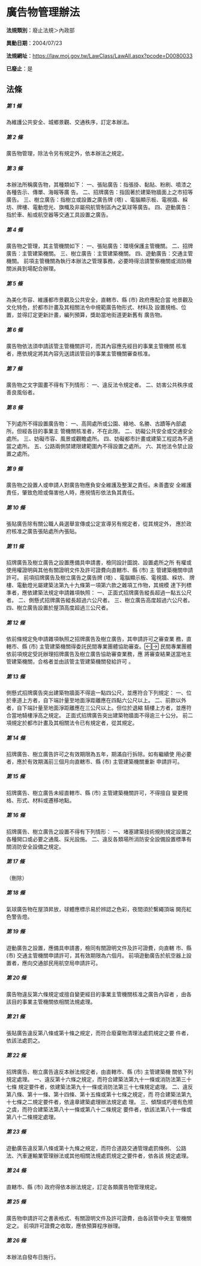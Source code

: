# 廣告物管理辦法

**法規類別**：廢止法規＞內政部

**異動日期**：2004/07/23  

**法規網址**：https://law.moj.gov.tw/LawClass/LawAll.aspx?pcode=D0080033

**已廢止**：是



## 法條
##### 第 1 條
為維護公共安全、城鄉景觀、交通秩序，訂定本辦法。

##### 第 2 條
廣告物管理，除法令另有規定外，依本辦法之規定。

##### 第 3 條
本辦法所稱廣告物，其種類如下：
一、張貼廣告：指張掛、黏貼、粉刷、噴漆之各種告示、傳單、海報等廣
    告。
二、招牌廣告：指固著於建築物牆面上之市招等廣告。
三、樹立廣告：指樹立或設置之廣告牌 (塔) 、電腦顯示板、電視牆、綵
    坊、牌樓、電動燈光、旗幟及非屬飛航管制區內之氣球等廣告。
四、遊動廣告：指於車、船或航空器等交通工具設置之廣告。


##### 第 4 條
廣告物之管理，其主管機關如下：
一、張貼廣告：環境保護主管機關。
二、招牌廣告：主管建築機關。
三、樹立廣告：主管建築機關。
四、遊動廣告：交通主管機關。
前項主管機關為執行本辦法之管理事務，必要時得洽請警察機關或消防機
關派員到場配合辦理。


##### 第 5 條
為美化市容、維護都市景觀及公共安全，直轄市、縣 (市) 政府應配合當
地景觀及文化特色，於都市計畫及其相關法令中規範廣告物形式、材料及
設置規格、位置，並得訂定更新計畫，編列預算，獎助當地街道更新舊有
廣告物。

##### 第 6 條
廣告物依法須申請該管主管機關許可，而其內容應先經目的事業主管機關
核准者，應依規定將其內容先送請該管目的事業主管機關審查核准。

##### 第 7 條
廣告物之文字圖畫不得有下列情形：
一、違反法令規定者。
二、妨害公共秩序或善良風俗者。


##### 第 8 條
下列處所不得設置廣告物：
一、高岡處所或公園、綠地、名勝、古蹟等內部處所。但經各目的事業主
    管機關核准者，不在此限。
二、妨礙公共安全或交通安全處所。
三、妨礙市容、風景或觀瞻處所。
四、妨礙都市計畫或建築工程認為不適當之處所。
五、公路兩側禁建限建範圍內不得設置之處所。
六、其他法令禁止設置之處所。


##### 第 9 條
廣告物之設置人或申請人對廣告物應負安全維護及整潔之責任。未善盡安
全維護責任，肇致危險或傷害他人時，應視情形依法負其責任。

##### 第 10 條
張貼廣告除有關公職人員選舉宣傳或公定宣導另有規定者，從其規定外，
應於政府核准之廣告張貼處所內張貼。

##### 第 11 條
招牌廣告及樹立廣告之設置應備具申請書，檢同設計圖說、設置處所之所
有權或使用權證明與其他有關證明文件及許可證費向直轄市、縣 (市) 主
管建築機關申請許可。
前項招牌廣告及樹立廣告之廣告牌 (塔) 、電腦顯示板、電視牆、綵坊、
牌樓、電動燈光屬建築法第九十九條第一項第六款之雜項工作物，其規模
達下列標準者，應依建築法規定申請雜項執照：
一、正面式招牌廣告縱長超過一點五公尺者。
二、側懸式招牌廣告縱長超過六公尺者。
三、樹立廣告高度超過六公尺者。
四、樹立廣告設置於屋頂高度超過三公尺者。


##### 第 12 條
依前條規定免申請雜項執照之招牌廣告及樹立廣告，其申請許可之審查業
務，直轄市、縣 (市) 主管建築機關得委託民間專業團體協助審查。
民間專業團體依前項規定受託辦理招牌廣告及樹立廣告協助審查業務，應
將審查結果送當地主管建築機關，合格者並由該管主管建築機關發給許可
。

##### 第 13 條
側懸式招牌廣告突出建築物牆面不得逾一點四公尺，並應符合下列規定：
一、位於車道上方者，自下端計量至地面淨距離應在四點六公尺以上。
二、前款以外者，自下端計量至地面淨距離應在三公尺以上。但位於退縮
    騎樓上方者，並應符合當地騎樓淨高之規定。
正面式招牌廣告突出建築物牆面不得逾三十公分。
前二項規定於都市計畫及其相關法令已有規定者，從其規定。


##### 第 14 條
招牌廣告、樹立廣告許可之有效期限為五年，期滿自行拆除。如有繼續使
用必要者，應於有效期滿前三個月向直轄市、縣 (市) 主管建築機關重新
申請許可。

##### 第 15 條
招牌廣告、樹立廣告未經直轄市、縣 (市) 主管建築機關許可，不得擅自
變更規格、形式、材料或遷移地點。

##### 第 16 條
招牌廣告、樹立廣告之設置不得有下列情形：
一、堵塞建築技術規則規定設置之各種開口或必要之通風、採光設施。
二、違反各類場所消防安全設備設置標準有關消防安全設備之規定。


##### 第 17 條
（刪除）

##### 第 18 條
氣球廣告物在屋頂昇放，球體應標示易於辨認之色彩，夜間須於繫繩頂端
開亮紅色警告燈。

##### 第 19 條
遊動廣告之設置，應備具申請書，檢同有關證明文件及許可證費，向直轄
市、縣 (市) 交通主管機關申請許可，其有效期限為六個月。
前項遊動廣告於航空器上設置者，應向交通部民用航空局申請許可。

##### 第 20 條
廣告物違反第六條規定或擅自變更經目的事業主管機關核准之廣告內容者
，由各該目的事業主管機關依相關法規處理。

##### 第 21 條
張貼廣告違反第八條或第十條之規定，而符合廢棄物清理法處罰規定之要
件者，依該法處罰之。

##### 第 22 條
招牌廣告、樹立廣告違反本辦法規定者，由直轄市、縣 (市) 主管建築機
關依下列規定處理。
一、違反第十六條之規定，而符合建築法第九十一條或消防法第三十七條
    規定要件者，依建築法第九十一條或消防法第三十七條規定處理。
二、違反第八條、第十一條、第十四條、第十五條或第十七條之規定，而
    符合建築法第九十七條之二規定要件者，依違章建築處理辦法規定處
    理。
三、傾頹或朽壞有危險之虞，而符合建築法第八十一條或第八十二條規定
    要件者，依該法第八十一條或第八十二條規定處理。


##### 第 23 條
遊動廣告違反第八條或第十九條之規定，而符合道路交通管理處罰條例、
公路法、汽車運輸業管理辦法或其他相關法規處罰規定之要件者，依各該
規定處理。

##### 第 24 條
直轄市、縣 (市) 政府得依本辦法規定，訂定各類廣告物管理規定。

##### 第 25 條
廣告物申請許可之書表格式、有關證明文件及許可證費，由各該管中央主
管機關定之。
前項許可證費之收取，應依預算程序辦理。

##### 第 26 條
本辦法自發布日施行。


